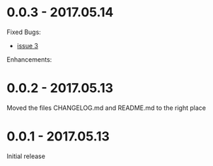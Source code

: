 # 0.0.3 - 2017.05.14
  Fixed Bugs:
  - [issue 3](https://github.com/EugenWiens/vscode-bitbake/issues/3)

  Enhancements:

# 0.0.2 - 2017.05.13
  Moved the files CHANGELOG.md and README.md to the right place

# 0.0.1 - 2017.05.13
  Initial release


